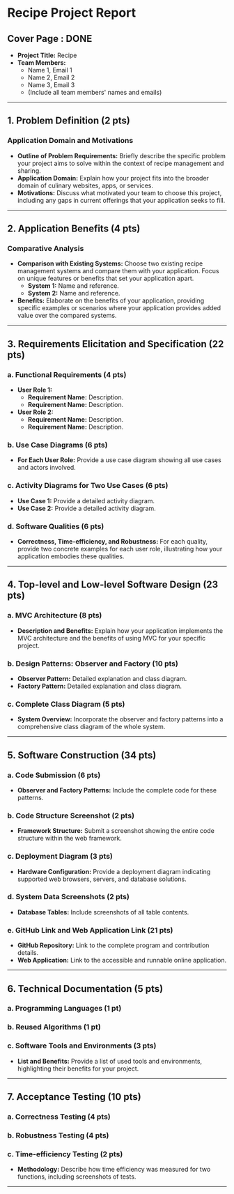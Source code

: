 # Recipe Project Report

## Cover Page : DONE

- **Project Title:** Recipe
- **Team Members:**
  - Name 1, Email 1
  - Name 2, Email 2
  - Name 3, Email 3
  - (Include all team members' names and emails)

---

## 1. Problem Definition (2 pts)

### Application Domain and Motivations

- **Outline of Problem Requirements:** Briefly describe the specific problem your project aims to solve within the context of recipe management and sharing.
- **Application Domain:** Explain how your project fits into the broader domain of culinary websites, apps, or services.
- **Motivations:** Discuss what motivated your team to choose this project, including any gaps in current offerings that your application seeks to fill.

---

## 2. Application Benefits (4 pts)

### Comparative Analysis

- **Comparison with Existing Systems:** Choose two existing recipe management systems and compare them with your application. Focus on unique features or benefits that set your application apart.
  - **System 1:** Name and reference.
  - **System 2:** Name and reference.
- **Benefits:** Elaborate on the benefits of your application, providing specific examples or scenarios where your application provides added value over the compared systems.

---

## 3. Requirements Elicitation and Specification (22 pts)

### a. Functional Requirements (4 pts)

- **User Role 1:**
  - **Requirement Name:** Description.
  - **Requirement Name:** Description.
- **User Role 2:**
  - **Requirement Name:** Description.
  - **Requirement Name:** Description.

### b. Use Case Diagrams (6 pts)

- **For Each User Role:** Provide a use case diagram showing all use cases and actors involved.

### c. Activity Diagrams for Two Use Cases (6 pts)

- **Use Case 1:** Provide a detailed activity diagram.
- **Use Case 2:** Provide a detailed activity diagram.

### d. Software Qualities (6 pts)

- **Correctness, Time-efficiency, and Robustness:** For each quality, provide two concrete examples for each user role, illustrating how your application embodies these qualities.

---

## 4. Top-level and Low-level Software Design (23 pts)

### a. MVC Architecture (8 pts)

- **Description and Benefits:** Explain how your application implements the MVC architecture and the benefits of using MVC for your specific project.

### b. Design Patterns: Observer and Factory (10 pts)

- **Observer Pattern:** Detailed explanation and class diagram.
- **Factory Pattern:** Detailed explanation and class diagram.

### c. Complete Class Diagram (5 pts)

- **System Overview:** Incorporate the observer and factory patterns into a comprehensive class diagram of the whole system.

---

## 5. Software Construction (34 pts)

### a. Code Submission (6 pts)

- **Observer and Factory Patterns:** Include the complete code for these patterns.

### b. Code Structure Screenshot (2 pts)

- **Framework Structure:** Submit a screenshot showing the entire code structure within the web framework.

### c. Deployment Diagram (3 pts)

- **Hardware Configuration:** Provide a deployment diagram indicating supported web browsers, servers, and database solutions.

### d. System Data Screenshots (2 pts)

- **Database Tables:** Include screenshots of all table contents.

### e. GitHub Link and Web Application Link (21 pts)

- **GitHub Repository:** Link to the complete program and contribution details.
- **Web Application:** Link to the accessible and runnable online application.

---

## 6. Technical Documentation (5 pts)

### a. Programming Languages (1 pt)

### b. Reused Algorithms (1 pt)

### c. Software Tools and Environments (3 pts)

- **List and Benefits:** Provide a list of used tools and environments, highlighting their benefits for your project.

---

## 7. Acceptance Testing (10 pts)

### a. Correctness Testing (4 pts)

### b. Robustness Testing (4 pts)

### c. Time-efficiency Testing (2 pts)

- **Methodology:** Describe how time efficiency was measured for two functions, including screenshots of tests.

---
